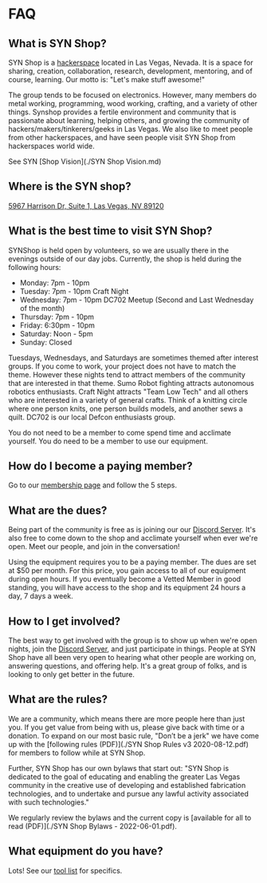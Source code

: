 # FAQ

## What is SYN Shop?

SYN Shop is a [hackerspace](https://en.wikipedia.org/wiki/Hackerspace) located in Las Vegas, Nevada. It is a space 
for sharing, creation, collaboration, research, development, mentoring, and of course, 
learning. Our motto is: "Let's make stuff awesome!"

The group tends to be focused on electronics. However, many members do metal working, 
programming, wood working, crafting, and a variety of other things. Synshop provides a 
fertile environment and community that is passionate about learning, helping others, 
and growing the community of hackers/makers/tinkerers/geeks in Las Vegas. We also like 
to meet people from other hackerspaces, and have seen people visit SYN Shop from 
hackerspaces world wide.

See SYN [Shop Vision](./SYN Shop Vision.md) 

## Where is the SYN shop?
 
[5967 Harrison Dr, Suite 1, Las Vegas, NV 89120](https://www.google.com/maps/place/5967%20Harrison%20Dr,%20Las%20Vegas,%20NV%2089120) 


## What is the best time to visit SYN Shop?

SYNShop is held open by volunteers, so we are usually there in the evenings outside of our day jobs. Currently,
the shop is held during the following hours: 

* Monday: 7pm - 10pm 
* Tuesday:  7pm - 10pm  Craft Night
* Wednesday: 7pm - 10pm   DC702 Meetup (Second and Last Wednesday of the month)
* Thursday: 7pm - 10pm
* Friday: 6:30pm - 10pm 
* Saturday: Noon - 5pm  
* Sunday: Closed 

Tuesdays, Wednesdays, and Saturdays are sometimes themed after interest groups. If you come to work, your project 
does not have to match the theme. However these nights tend to attract members of the community 
that are interested in that theme. Sumo Robot fighting attracts autonomous robotics enthusiasts. Craft Night
 attracts "Team Low Tech" and all others who are interested in a variety of general crafts. Think 
 of a knitting circle where one person knits, one person builds models, and another sews a quilt. DC702 is our local Defcon enthusiasts group. 

You do not need to be a member to come spend time and acclimate yourself. You do need to be a member to use our equipment.

## How do I become a paying member?

Go to our [membership page](https://synshop.org/joining-syn-shop) and follow the 5 steps. 

## What are the dues?

Being part of the community is free as is joining our our  [Discord Server]( https://synshop.org/discord). It's also
free to come down to  the shop and acclimate yourself when ever we're open. Meet our people, 
 and join in the conversation!

Using the equipment requires you to be a paying member. The dues are set at $50 per month. 
For this price, you gain access to all of our equipment during open hours. If you eventually become a 
Vetted Member in good standing, you will have access to the shop and its equipment 24 hours a day, 
7 days a week.

## How to I get involved?

The best way to get involved with the group is to show up when we're open nights, join the 
 [Discord Server]( https://synshop.org/discord), 
and just participate in
things. People at SYN Shop have all been very open to hearing what other people are working on, 
answering questions, and offering help. It's a great group of folks, and is looking to only get better in the future.

## What are the rules?

We are a community, which means there are more people here than just you. If you get value from being with
us, please give back with time or a donation. To expand on our most basic rule, "Don’t be a jerk" we
have come up with the [following rules (PDF)](./SYN Shop Rules v3 2020-08-12.pdf) for members
to follow while at SYN Shop. 

Further, SYN Shop has our own bylaws that start out: "SYN Shop is dedicated to the goal of educating and enabling
 the greater Las Vegas community in the creative use of developing and established fabrication technologies, and to
  undertake and pursue any lawful activity associated with such technologies."
  
We regularly review the bylaws and the current copy is [available for all to read (PDF)](./SYN Shop Bylaws - 2022-06-01.pdf).

## What equipment do you have?

Lots!  See our [tool list](/members/Equipment) for specifics.
